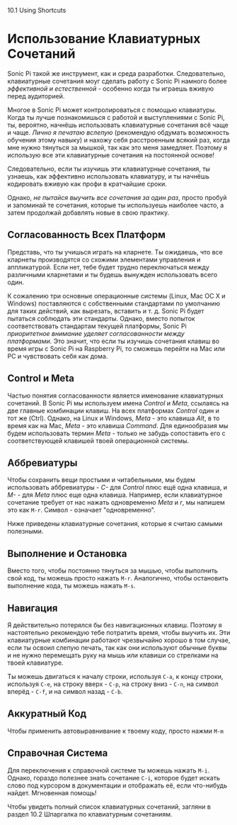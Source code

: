 10.1 Using Shortcuts

# Использование Клавиатурных Сочетаний

Sonic Pi такой же инструмент, как и среда разработки. Следовательно,
клавиатурные сочетания моуг сделать работу c Sonic Pi намного более
*эффективной и естественной* - особенно когда ты играешь вживую перед
аудиторией.

Многое в Sonic Pi может контролироваться с помощью клавиатуры. Когда ты
лучше познакомишься с работой и выступлениями с Sonic Pi, ты, вероятно,
начнёшь использовать клавиатурные сочетания всё чаще и чаще. *Лично я
печатаю вслепую* (рекомендую обдумать возможность обучения этому навыку) и
нахожу себя расстроенным всякий раз, когда мне нужно тянуться за мышкой, так
как это меня замедляет. Поэтому я использую все эти клавиатурные сочетания на
постоянной основе! 

Следовательно, если ты изучишь эти клавиатурные сочетания, ты узнаешь, как
эффективно использовать клавиатуру, и ты начнёшь кодировать вживую как профи в
кратчайшие сроки.

Однако, *не пытайся выучить все сочетания за один раз*, просто пробуй и
запоминай те сочетания, которые ты используешь наиболее часто, а затем
продолжай добавлять новые в свою практику.

## Согласованность Всех Платформ

Представь, что ты учишься играть на кларнете. Ты ожидаешь, что все кларнеты
производятся со схожими элементами управления и аппликатурой. Если нет, тебе
будет трудно переключаться между различными кларнетами и ты будешь вынужден
использовать всего один.

К сожалению три основные операционные системы (Linux, Mac ОС X и Windows)
поставляются с собственными стандартами по умолчанию для таких действий, как
вырезать, вставить и т. д. Sonic Pi будет пытаться соблюдать эти стандарты.
Однако, вместо попыток соответствовать стандартам текущей платформы, Sonic Pi
*приоритетное внимание уделяет согласованности между платформами*. Это значит,
что если ты изучишь сочетания клавиш во время игры с Sonic Pi на Raspberry Pi,
то сможешь перейти на Mac или PC и чувствовать себя как дома.

## Control и Meta

Частью понятия согласованности является именование клавиатурных сочетаний.
В Sonic Pi мы используем имена *Control* и *Meta*, ссылаясь на две главные
комбинации клавиш. На всех платформах *Control* один и тот же (Ctrl). Однако,
на Linux и Windows, *Meta* - это клавиша *Alt*, в то время как на Mac, *Meta* -
это клавиша *Command*. Для единообразия мы будем использовать термин
*Meta* - только не забудь сопоставить его с соответствующей клавишей твоей
операционной системы.

## Аббревиатуры

Чтобы сохранить вещи простыми и читабельными, мы будем использовать
аббревиатуры - *С-* для *Control* плюс ещё одна клавиша, и *М-* - для *Meta*
плюс еще одна клавиша. Например, если клавиатурное сочетание требует от нас
нажать одновременно *Meta* и *r*, мы напишем это как `M-r`. Символ *-* означает
"одновременно".

Ниже приведены клавиатурные сочетания, которые я считаю самыми полезными.

## Выполнение и Остановка

Вместо того, чтобы постоянно тянуться за мышью, чтобы выполнить свой код, ты
можешь просто нажать `M-r`. Аналогично, чтобы остановить выполнение кода, ты
можешь нажать `M-s`.

## Навигация

Я действительно потерялся бы без навигационных клавиш. Поэтому я настоятельно
рекомендую тебе потратить время, чтобы выучить их. Эти клавиатурные комбинации
работают чрезвычайно хорошо в том случае, если ты освоил слепую печать, так как
они используют обычные буквы и не нужно перемещать руку на мышь или клавиши со
стрелками на твоей клавиатуре.

Ты можешь двигаться к началу строки, используя `C-a`, к концу строки, используя
`C-e`, на строку вверх - `C-p`, на строку вниз - `C-n`, на символ вперёд -
`C-f`, и на символ назад - `C-b`.

## Аккуратный Код

Чтобы применить автовыравнивание к твоему коду, просто нажми `M-m`

## Справочная Система

Для переключения к справочной системе ты можешь нажать `M-i`. Однако, гораздо
полезнее знать сочетание `C-i`, которое будет искать слово под курсором в
документации и отображать её, если что-нибудь найдет. Мгновенная помощь!

Чтобы увидеть полный список клавиатурных сочетаний, загляни в раздел 10.2
Шпаргалка по клавиатурным сочетаниям.
